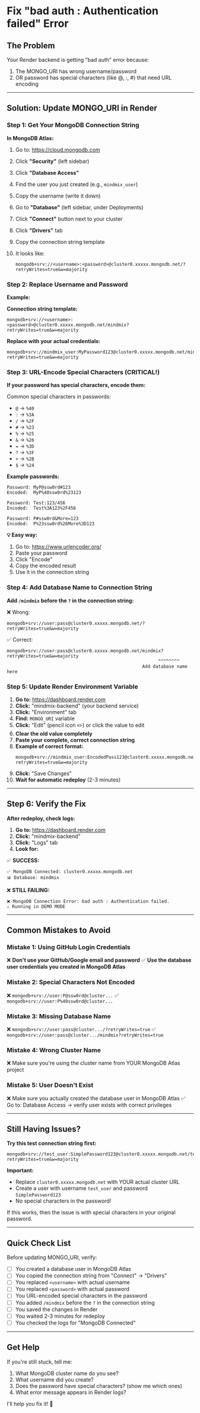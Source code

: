 # Fix "bad auth : Authentication failed" Error

## The Problem

Your Render backend is getting "bad auth" error because:
1. The MONGO_URI has wrong username/password
2. OR password has special characters (like @, :, #) that need URL encoding

---

## Solution: Update MONGO_URI in Render

### Step 1: Get Your MongoDB Connection String

**In MongoDB Atlas:**

1. Go to: https://cloud.mongodb.com
2. Click **"Security"** (left sidebar)
3. Click **"Database Access"**
4. Find the user you just created (e.g., `mindmix_user`)
5. Copy the username (write it down)

6. Go to **"Database"** (left sidebar, under Deployments)
7. Click **"Connect"** button next to your cluster
8. Click **"Drivers"** tab
9. Copy the connection string template
10. It looks like:
    ```
    mongodb+srv://<username>:<password>@cluster0.xxxxx.mongodb.net/?retryWrites=true&w=majority
    ```

### Step 2: Replace Username and Password

**Example:**

**Connection string template:**
```
mongodb+srv://<username>:<password>@cluster0.xxxxx.mongodb.net/mindmix?retryWrites=true&w=majority
```

**Replace with your actual credentials:**
```
mongodb+srv://mindmix_user:MyPassword123@cluster0.xxxxx.mongodb.net/mindmix?retryWrites=true&w=majority
```

### Step 3: URL-Encode Special Characters (CRITICAL!)

**If your password has special characters, encode them:**

Common special characters in passwords:
- `@` → `%40`
- `:` → `%3A`
- `/` → `%2F`
- `#` → `%23`
- `%` → `%25`
- `&` → `%26`
- `=` → `%3D`
- `?` → `%3F`
- `+` → `%2B`
- `$` → `%24`

**Example passwords:**

```
Password: MyP@ssw0rd#123
Encoded:  MyP%40ssw0rd%23123

Password: Test:123/456
Encoded:  Test%3A123%2F456

Password: P#ssw0rd&More=123
Encoded:  P%23ssw0rd%26More%3D123
```

**💡 Easy way:**
1. Go to: https://www.urlencoder.org/
2. Paste your password
3. Click "Encode"
4. Copy the encoded result
5. Use it in the connection string

### Step 4: Add Database Name to Connection String

**Add `/mindmix` before the `?` in the connection string:**

❌ Wrong:
```
mongodb+srv://user:pass@cluster0.xxxxx.mongodb.net/?retryWrites=true&w=majority
```

✅ Correct:
```
mongodb+srv://user:pass@cluster0.xxxxx.mongodb.net/mindmix?retryWrites=true&w=majority
                                                         ^^^^^^^^
                                                   Add database name here
```

### Step 5: Update Render Environment Variable

1. **Go to:** https://dashboard.render.com
2. **Click:** "mindmix-backend" (your backend service)
3. **Click:** "Environment" tab
4. **Find:** `MONGO_URI` variable
5. **Click:** "Edit" (pencil icon ✏️) or click the value to edit
6. **Clear the old value completely**
7. **Paste your complete, correct connection string**
8. **Example of correct format:**
   ```
   mongodb+srv://mindmix_user:EncodedPass123@cluster0.xxxxx.mongodb.net/mindmix?retryWrites=true&w=majority
   ```
9. **Click:** "Save Changes"
10. **Wait for automatic redeploy** (2-3 minutes)

---

## Step 6: Verify the Fix

**After redeploy, check logs:**

1. **Go to:** https://dashboard.render.com
2. **Click:** "mindmix-backend"
3. **Click:** "Logs" tab
4. **Look for:**

✅ **SUCCESS:**
```
✅ MongoDB Connected: cluster0.xxxxx.mongodb.net
📊 Database: mindmix
```

❌ **STILL FAILING:**
```
❌ MongoDB Connection Error: bad auth : Authentication failed.
⚠️ Running in DEMO MODE
```

---

## Common Mistakes to Avoid

### Mistake 1: Using GitHub Login Credentials
❌ **Don't use your GitHub/Google email and password**
✅ **Use the database user credentials you created in MongoDB Atlas**

### Mistake 2: Special Characters Not Encoded
❌ `mongodb+srv://user:P@ssw0rd@cluster...`
✅ `mongodb+srv://user:P%40ssw0rd@cluster...`

### Mistake 3: Missing Database Name
❌ `mongodb+srv://user:pass@cluster.../?retryWrites=true`
✅ `mongodb+srv://user:pass@cluster.../mindmix?retryWrites=true`

### Mistake 4: Wrong Cluster Name
❌ Make sure you're using the cluster name from YOUR MongoDB Atlas project

### Mistake 5: User Doesn't Exist
❌ Make sure you actually created the database user in MongoDB Atlas
✅ Go to: Database Access → verify user exists with correct privileges

---

## Still Having Issues?

**Try this test connection string first:**

```
mongodb+srv://test_user:SimplePassword123@cluster0.xxxxx.mongodb.net/test?retryWrites=true&w=majority
```

**Important:** 
- Replace `cluster0.xxxxx.mongodb.net` with YOUR actual cluster URL
- Create a user with username `test_user` and password `SimplePassword123`
- No special characters in the password!

If this works, then the issue is with special characters in your original password.

---

## Quick Check List

Before updating MONGO_URI, verify:

- [ ] You created a database user in MongoDB Atlas
- [ ] You copied the connection string from "Connect" → "Drivers"
- [ ] You replaced `<username>` with actual username
- [ ] You replaced `<password>` with actual password
- [ ] You URL-encoded special characters in the password
- [ ] You added `/mindmix` before the `?` in the connection string
- [ ] You saved the changes in Render
- [ ] You waited 2-3 minutes for redeploy
- [ ] You checked the logs for "MongoDB Connected"

---

## Get Help

If you're still stuck, tell me:

1. What MongoDB cluster name do you see?
2. What username did you create?
3. Does the password have special characters? (show me which ones)
4. What error message appears in Render logs?

I'll help you fix it! 💪

